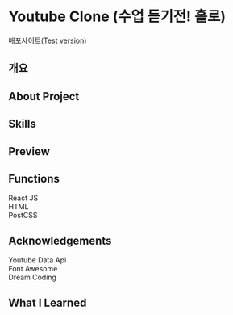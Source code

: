 # Youtube Clone (수업 듣기전! 홀로)

<a href="https://62401652367498462387ea5e--youtubeclone-practice.netlify.app">배포사이트(Test version)</a>

## 개요

## About Project

## Skills

## Preview

## Functions

React JS <br>
HTML <br>
PostCSS <br>

## Acknowledgements

Youtube Data Api <br>
Font Awesome <br>
Dream Coding <br>

## What I Learned
